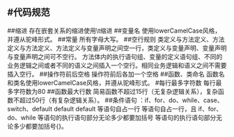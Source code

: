 #代码规范
-------
##缩进
	存在嵌套关系的缩进使用\t缩进
##变量名
	使用lowerCamelCase风格，并遵从驼峰形式。
##常量
	所有字母大写。
##空行规则
	类定义与方法定义、方法定义与方法定义、方法定义与变量声明之间空一行，类定义与变量声明、变量声明与变量声明之间可不空行。 方法体内的执行语句组、变量的定义语句组、不同的业务逻辑之间或者不同的语义之间插入一个空行。相同业务逻辑和语义之间不需要插入空行。
##操作符前后空格
	操作符前后各加一个空格
##函数、类命名
	函数名和类名使用lowerCamelCase风格，并遵从驼峰形式。
#每行最多字符数
	每行最多字符数为80
##函数最大行数
	简易函数不超过15行（无复杂逻辑关系），复杂函数不超过50行（有复杂逻辑关系）。
##条件语句
	：if、for、do、while、case、switch、default default default 等语句自占一行 等语句自占一行，且 if、for、do、while 等语句的执行语句部分无论多少都要加括号 等语句的执行语句部分无论多少都要加括号{}。